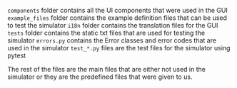 `components` folder contains all the UI components that were used in the GUI
`example_files` folder contains the example definition files that can be used to test the simulator
`i18n` folder contains the translation files for the GUI
`tests` folder contains the static txt files that are used for testing the simulator
`errors.py` contains the Error classes and error codes that are used in the simulator
`test_*.py` files are the test files for the simulator using pytest

The rest of the files are the main files that are either not used in the simulator or they are the predefined files that were given to us.
